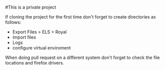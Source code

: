 #This is a private project

If cloning the project for the first time don't forget to create directories as follows:
 - Export Files > ELS
                > Royal
 - Import files
 - Logs
 - configure virtual enviroment

When doing pull request on a different system don't forget to check the file locations and firefox drivers.